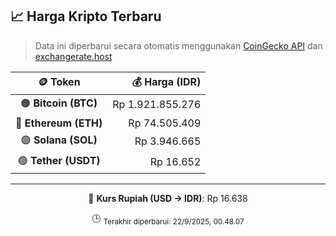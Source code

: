 

<!-- HARGA_KRIPTO -->
## 📈 Harga Kripto Terbaru

> Data ini diperbarui secara otomatis menggunakan [CoinGecko API](https://www.coingecko.com/) dan [exchangerate.host](https://exchangerate.host/)

<div align="center">

| 🪙 Token | 💰 Harga (IDR) |
|:------:|---------------:|
| 🟠 **Bitcoin (BTC)**   | Rp 1.921.855.276 |
| 🔵 **Ethereum (ETH)**  | Rp 74.505.409 |
| 🟣 **Solana (SOL)**    | Rp 3.946.665 |
| 🟢 **Tether (USDT)**   | Rp 16.652 |

---

💱 **Kurs Rupiah (USD → IDR)**: Rp 16.638

🕒 <sub>Terakhir diperbarui: 22/9/2025, 00.48.07</sub>

</div>
<!-- /HARGA_KRIPTO -->
